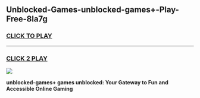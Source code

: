 
## Unblocked-Games-unblocked-games+-Play-Free-8la7g
<h3>
<a href="https://premium76.site?title=unblocked-games+&ref=20A">CLICK TO PLAY</a></h3>
<hr>

<h3>
<a href="https://premium76.site?title=unblocked-games+&ref=20A">CLICK 2 PLAY</a>
  
</h3>

<a href="https://premium76.site?title=unblocked-games+&ref=20A"><img src="https://clearcache.store/games.png"></a>


**unblocked-games+ games unblocked: Your Gateway to Fun and Accessible Online Gaming**
